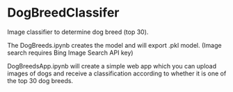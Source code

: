# DogBreedClassifer

Image classifier to determine dog breed (top 30).

The DogBreeds.ipynb creates the model and will export .pkl model. (Image search requires Bing Image Search API key)

DogBreedsApp.ipynb will create a simple web app which you can upload images of dogs and receive a classification according to whether it is one of the top 30 dog breeds.
